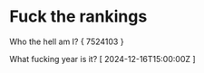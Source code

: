 # Fuck the rankings

Who the hell am I?
{ 7524103 }

What fucking year is it?
[ 2024-12-16T15:00:00Z ]
